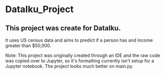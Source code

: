 # DataIku_Project

## This project was create for DataIku. 

It uses US census data and aims to predict if a person has and income greater than $50,000.

Note: This project was originally created through an IDE and the raw code was copied over to Jupyter, so it's formatting currently isn't setup for a Jupyter notebook. The project looks much better on main.py.
